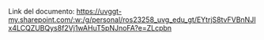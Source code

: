 Link del documento: https://uvggt-my.sharepoint.com/:w:/g/personal/ros23258_uvg_edu_gt/EYtrjS8tvFVBnNJIx4LCQZUBQys8f2Vj1wAHuT5pNJnoFA?e=ZLcpbn 
